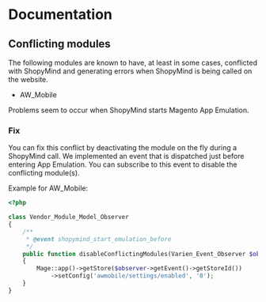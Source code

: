# Documentation

## Conflicting modules

The following modules are known to have, at least in some cases, conflicted with ShopyMind and generating errors when
ShopyMind is being called on the website.

* AW_Mobile

Problems seem to occur when ShopyMind starts Magento App Emulation.

### Fix

You can fix this conflict by deactivating the module on the fly during a ShopyMind call. We implemented an event that is
dispatched just before entering App Emulation. You can subscribe to this event to disable the conflicting module(s). 

Example for AW_Mobile:

```php
<?php

class Vendor_Module_Model_Observer
{
    /**
     * @event shopymind_start_emulation_before
     */
    public function disableConflictingModules(Varien_Event_Observer $observer)
    {
        Mage::app()->getStore($observer->getEvent()->getStoreId())
            ->setConfig('awmobile/settings/enabled', '0');
    }
}
```
